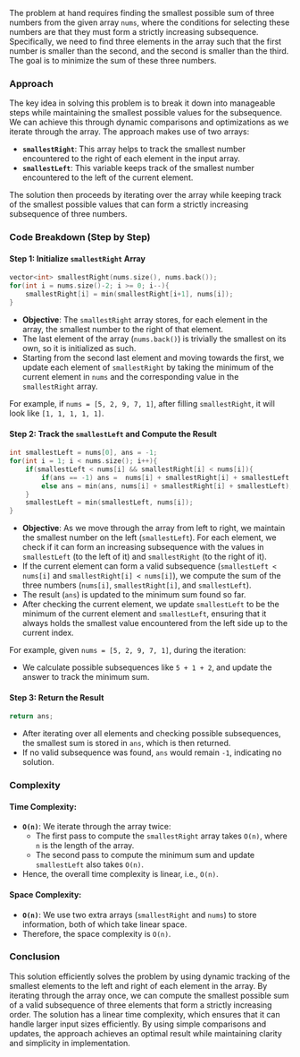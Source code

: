 The problem at hand requires finding the smallest possible sum of three numbers from the given array `nums`, where the conditions for selecting these numbers are that they must form a strictly increasing subsequence. Specifically, we need to find three elements in the array such that the first number is smaller than the second, and the second is smaller than the third. The goal is to minimize the sum of these three numbers.

### Approach

The key idea in solving this problem is to break it down into manageable steps while maintaining the smallest possible values for the subsequence. We can achieve this through dynamic comparisons and optimizations as we iterate through the array. The approach makes use of two arrays:
- **`smallestRight`**: This array helps to track the smallest number encountered to the right of each element in the input array.
- **`smallestLeft`**: This variable keeps track of the smallest number encountered to the left of the current element.

The solution then proceeds by iterating over the array while keeping track of the smallest possible values that can form a strictly increasing subsequence of three numbers.

### Code Breakdown (Step by Step)

#### Step 1: Initialize `smallestRight` Array

```cpp
vector<int> smallestRight(nums.size(), nums.back());
for(int i = nums.size()-2; i >= 0; i--){
    smallestRight[i] = min(smallestRight[i+1], nums[i]);
}
```

- **Objective**: The `smallestRight` array stores, for each element in the array, the smallest number to the right of that element.
- The last element of the array (`nums.back()`) is trivially the smallest on its own, so it is initialized as such.
- Starting from the second last element and moving towards the first, we update each element of `smallestRight` by taking the minimum of the current element in `nums` and the corresponding value in the `smallestRight` array.

For example, if `nums = [5, 2, 9, 7, 1]`, after filling `smallestRight`, it will look like `[1, 1, 1, 1, 1]`.

#### Step 2: Track the `smallestLeft` and Compute the Result

```cpp
int smallestLeft = nums[0], ans = -1;
for(int i = 1; i < nums.size(); i++){
    if(smallestLeft < nums[i] && smallestRight[i] < nums[i]){ 
        if(ans == -1) ans =  nums[i] + smallestRight[i] + smallestLeft;
        else ans = min(ans, nums[i] + smallestRight[i] + smallestLeft); 
    }
    smallestLeft = min(smallestLeft, nums[i]);
}
```

- **Objective**: As we move through the array from left to right, we maintain the smallest number on the left (`smallestLeft`). For each element, we check if it can form an increasing subsequence with the values in `smallestLeft` (to the left of it) and `smallestRight` (to the right of it).
- If the current element can form a valid subsequence (`smallestLeft < nums[i]` and `smallestRight[i] < nums[i]`), we compute the sum of the three numbers (`nums[i]`, `smallestRight[i]`, and `smallestLeft`).
- The result (`ans`) is updated to the minimum sum found so far.
- After checking the current element, we update `smallestLeft` to be the minimum of the current element and `smallestLeft`, ensuring that it always holds the smallest value encountered from the left side up to the current index.

For example, given `nums = [5, 2, 9, 7, 1]`, during the iteration:
- We calculate possible subsequences like `5 + 1 + 2`, and update the answer to track the minimum sum.

#### Step 3: Return the Result

```cpp
return ans;
```

- After iterating over all elements and checking possible subsequences, the smallest sum is stored in `ans`, which is then returned.
- If no valid subsequence was found, `ans` would remain `-1`, indicating no solution.

### Complexity

#### Time Complexity:
- **`O(n)`**: We iterate through the array twice:
  - The first pass to compute the `smallestRight` array takes `O(n)`, where `n` is the length of the array.
  - The second pass to compute the minimum sum and update `smallestLeft` also takes `O(n)`.
- Hence, the overall time complexity is linear, i.e., `O(n)`.

#### Space Complexity:
- **`O(n)`**: We use two extra arrays (`smallestRight` and `nums`) to store information, both of which take linear space.
- Therefore, the space complexity is `O(n)`.

### Conclusion

This solution efficiently solves the problem by using dynamic tracking of the smallest elements to the left and right of each element in the array. By iterating through the array once, we can compute the smallest possible sum of a valid subsequence of three elements that form a strictly increasing order. The solution has a linear time complexity, which ensures that it can handle larger input sizes efficiently. By using simple comparisons and updates, the approach achieves an optimal result while maintaining clarity and simplicity in implementation.